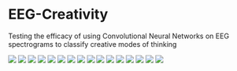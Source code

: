 # EEG-Creativity
Testing the efficacy of using Convolutional Neural Networks on EEG spectrograms to classify creative modes of thinking

![](readme_images/readme_images.003.png)
![](readme_images/readme_images.004.png)
![](readme_images/readme_images.005.png)
![](readme_images/readme_images.006.png)
![](readme_images/readme_images.007.png)
![](readme_images/readme_images.008.png)
![](readme_images/readme_images.009.png)
![](readme_images/readme_images.010.png)
![](readme_images/readme_images.011.png)
![](readme_images/readme_images.012.png)
![](readme_images/readme_images.013.png)
![](readme_images/readme_images.014.png)
![](readme_images/readme_images.015.png)
![](readme_images/readme_images.016.png)
![](readme_images/readme_images.017.png)
![](readme_images/readme_images.018.png)
